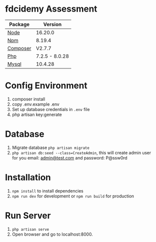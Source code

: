 # fdcidemy Assessment
Package | Version
--- | ---
[Node](https://nodejs.org/en/) | 16.20.0
[Npm](https://nodejs.org/en/)  | 8.19.4
[Composer](https://getcomposer.org/)  | V2.7.7
[Php](https://www.php.net/)  | 7.2.5 - 8.0.28
[Mysql](https://www.mysql.com/)  |10.4.28

# Config Environment
1. composer install
2. copy .env.example .env
3. Set up database credentials in  ```.env``` file
4. php artisan key:generate
# Database
1. Migrate database ```php artisan migrate```
2. ```php artisan db:seed --class=CreateAdmin```, this will create admin user for you email: admin@test.com and  password: P@ssw0rd
# Installation
1. ```npm install``` to install dependencies
2. ```npm run dev``` for development or ```npm run build``` for production
# Run Server
1. ```php artisan serve```
2. Open browser and go to localhost:8000.
